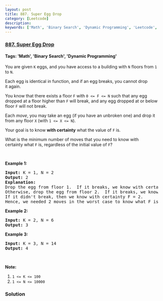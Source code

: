 ```yaml
---
layout: post
title: 887. Super Egg Drop
category: [Leetcode]
description: 
keywords: ['Math', 'Binary Search', 'Dynamic Programming', 'Leetcode', 'Hard']
---
```

### [887. Super Egg Drop](https://leetcode.com/problems/super-egg-drop)

#### Tags: 'Math', 'Binary Search', 'Dynamic Programming'

<div class="content__u3I1 question-content__JfgR"><div><p>You are given <code>K</code> eggs, and you have access to a building with <code>N</code> floors from <code>1</code> to <code>N</code>. </p>
<p>Each egg is identical in function, and if an egg breaks, you cannot drop it again.</p>
<p>You know that there exists a floor <code>F</code> with <code>0 &lt;= F &lt;= N</code> such that any egg dropped at a floor higher than <code>F</code> will break, and any egg dropped at or below floor <code>F</code> will not break.</p>
<p>Each <em>move</em>, you may take an egg (if you have an unbroken one) and drop it from any floor <code>X</code> (with <code>1 &lt;= X &lt;= N</code>). </p>
<p>Your goal is to know <strong>with certainty</strong> what the value of <code>F</code> is.</p>
<p>What is the minimum number of moves that you need to know with certainty what <code>F</code> is, regardless of the initial value of <code>F</code>?</p>
<p> </p>
<ol>
</ol>
<div>
<p><strong>Example 1:</strong></p>
<pre><strong>Input: </strong>K = <span id="example-input-1-1">1</span>, N = <span id="example-input-1-2">2</span>
<strong>Output: </strong><span id="example-output-1">2</span>
<strong>Explanation: </strong>
Drop the egg from floor 1.  If it breaks, we know with certainty that F = 0.
Otherwise, drop the egg from floor 2.  If it breaks, we know with certainty that F = 1.
If it didn't break, then we know with certainty F = 2.
Hence, we needed 2 moves in the worst case to know what F is with certainty.
</pre>
<div>
<p><strong>Example 2:</strong></p>
<pre><strong>Input: </strong>K = <span id="example-input-2-1">2</span>, N = 6
<strong>Output: </strong><span id="example-output-2">3</span>
</pre>
<div>
<p><strong>Example 3:</strong></p>
<pre><strong>Input: </strong>K = <span id="example-input-3-1">3</span>, N = <span id="example-input-3-2">14</span>
<strong>Output: </strong><span id="example-output-3">4</span>
</pre>
<p> </p>
<p><strong>Note:</strong></p>
<ol>
<li><code>1 &lt;= K &lt;= 100</code></li>
<li><code>1 &lt;= N &lt;= 10000</code></li>
</ol>
</div>
</div>
</div>
</div></div>

### Solution
